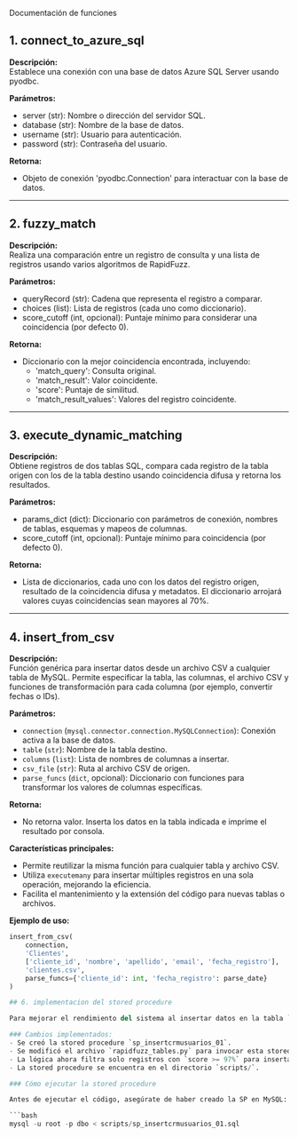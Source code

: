 Documentación de funciones

## 1. connect_to_azure_sql

**Descripción:**  
Establece una conexión con una base de datos Azure SQL Server usando pyodbc.

**Parámetros:**
- server (str): Nombre o dirección del servidor SQL.
- database (str): Nombre de la base de datos.
- username (str): Usuario para autenticación.
- password (str): Contraseña del usuario.

**Retorna:**  
- Objeto de conexión 'pyodbc.Connection' para interactuar con la base de datos.

---

## 2. fuzzy_match

**Descripción:**  
Realiza una comparación entre un registro de consulta y una lista de registros usando varios algoritmos de RapidFuzz.

**Parámetros:**
- queryRecord (str): Cadena que representa el registro a comparar.
- choices (list): Lista de registros (cada uno como diccionario).
- score_cutoff (int, opcional): Puntaje mínimo para considerar una coincidencia (por defecto 0).

**Retorna:**  
- Diccionario con la mejor coincidencia encontrada, incluyendo:
  - 'match_query': Consulta original.
  - 'match_result': Valor coincidente.
  - 'score': Puntaje de similitud.
  - 'match_result_values': Valores del registro coincidente.

---

## 3. execute_dynamic_matching

**Descripción:**  
Obtiene registros de dos tablas SQL, compara cada registro de la tabla origen con los de la tabla destino usando coincidencia difusa y retorna los resultados.

**Parámetros:**
- params_dict (dict): Diccionario con parámetros de conexión, nombres de tablas, esquemas y mapeos de columnas.
- score_cutoff (int, opcional): Puntaje mínimo para coincidencia (por defecto 0).

**Retorna:**  
- Lista de diccionarios, cada uno con los datos del registro origen, resultado de la coincidencia difusa y metadatos. El diccionario arrojará valores cuyas coincidencias sean mayores al 70%.

---

## 4. insert_from_csv

**Descripción:**  
Función genérica para insertar datos desde un archivo CSV a cualquier tabla de MySQL. Permite especificar la tabla, las columnas, el archivo CSV y funciones de transformación para cada columna (por ejemplo, convertir fechas o IDs).

**Parámetros:**
- `connection` (`mysql.connector.connection.MySQLConnection`): Conexión activa a la base de datos.
- `table` (`str`): Nombre de la tabla destino.
- `columns` (`list`): Lista de nombres de columnas a insertar.
- `csv_file` (`str`): Ruta al archivo CSV de origen.
- `parse_funcs` (`dict`, opcional): Diccionario con funciones para transformar los valores de columnas específicas.

**Retorna:**  
- No retorna valor. Inserta los datos en la tabla indicada e imprime el resultado por consola.

**Características principales:**
- Permite reutilizar la misma función para cualquier tabla y archivo CSV.
- Utiliza `executemany` para insertar múltiples registros en una sola operación, mejorando la eficiencia.
- Facilita el mantenimiento y la extensión del código para nuevas tablas o archivos.

**Ejemplo de uso:**
```python
insert_from_csv(
    connection,
    'Clientes',
    ['cliente_id', 'nombre', 'apellido', 'email', 'fecha_registro'],
    'clientes.csv',
    parse_funcs={'cliente_id': int, 'fecha_registro': parse_date}
)

## 6. implementacion del stored procedure

Para mejorar el rendimiento del sistema al insertar datos en la tabla `matched_record`, se reemplazó la lógica de inserción desde Python por una stored procedure ejecutada directamente desde MySQL.

### Cambios implementados:
- Se creó la stored procedure `sp_insertcrmusuarios_01`.
- Se modificó el archivo `rapidfuzz_tables.py` para invocar esta stored procedure.
- La lógica ahora filtra solo registros con `score >= 97%` para insertar.
- La stored procedure se encuentra en el directorio `scripts/`.

### Cómo ejecutar la stored procedure

Antes de ejecutar el código, asegúrate de haber creado la SP en MySQL:

```bash
mysql -u root -p dbo < scripts/sp_insertcrmusuarios_01.sql

